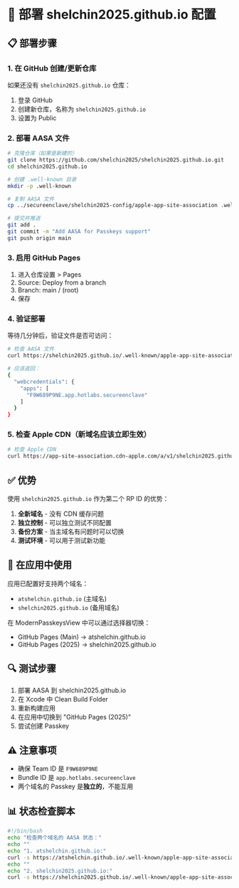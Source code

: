 # 🚀 部署 shelchin2025.github.io 配置

## 📋 部署步骤

### 1. 在 GitHub 创建/更新仓库
如果还没有 `shelchin2025.github.io` 仓库：
1. 登录 GitHub
2. 创建新仓库，名称为 `shelchin2025.github.io`
3. 设置为 Public

### 2. 部署 AASA 文件

```bash
# 克隆仓库（如果是新建的）
git clone https://github.com/shelchin2025/shelchin2025.github.io.git
cd shelchin2025.github.io

# 创建 .well-known 目录
mkdir -p .well-known

# 复制 AASA 文件
cp ../secureenclave/shelchin2025-config/apple-app-site-association .well-known/

# 提交并推送
git add .
git commit -m "Add AASA for Passkeys support"
git push origin main
```

### 3. 启用 GitHub Pages
1. 进入仓库设置 > Pages
2. Source: Deploy from a branch
3. Branch: main / (root)
4. 保存

### 4. 验证部署

等待几分钟后，验证文件是否可访问：

```bash
# 检查 AASA 文件
curl https://shelchin2025.github.io/.well-known/apple-app-site-association

# 应该返回：
{
  "webcredentials": {
    "apps": [
      "F9W689P9NE.app.hotlabs.secureenclave"
    ]
  }
}
```

### 5. 检查 Apple CDN（新域名应该立即生效）

```bash
# 检查 Apple CDN
curl https://app-site-association.cdn-apple.com/a/v1/shelchin2025.github.io
```

## ✅ 优势

使用 `shelchin2025.github.io` 作为第二个 RP ID 的优势：

1. **全新域名** - 没有 CDN 缓存问题
2. **独立控制** - 可以独立测试不同配置
3. **备份方案** - 当主域名有问题时可以切换
4. **测试环境** - 可以用于测试新功能

## 📱 在应用中使用

应用已配置好支持两个域名：
- `atshelchin.github.io` (主域名)
- `shelchin2025.github.io` (备用域名)

在 ModernPasskeysView 中可以通过选择器切换：
- GitHub Pages (Main) → atshelchin.github.io
- GitHub Pages (2025) → shelchin2025.github.io

## 🔍 测试步骤

1. 部署 AASA 到 shelchin2025.github.io
2. 在 Xcode 中 Clean Build Folder
3. 重新构建应用
4. 在应用中切换到 "GitHub Pages (2025)"
5. 尝试创建 Passkey

## ⚠️ 注意事项

- 确保 Team ID 是 `F9W689P9NE`
- Bundle ID 是 `app.hotlabs.secureenclave`
- 两个域名的 Passkey 是**独立的**，不能互用

## 📊 状态检查脚本

```bash
#!/bin/bash
echo "检查两个域名的 AASA 状态："
echo ""
echo "1. atshelchin.github.io:"
curl -s https://atshelchin.github.io/.well-known/apple-app-site-association | grep -o '[A-Z0-9]*\.app\.hotlabs'
echo ""
echo "2. shelchin2025.github.io:"
curl -s https://shelchin2025.github.io/.well-known/apple-app-site-association | grep -o '[A-Z0-9]*\.app\.hotlabs'
```